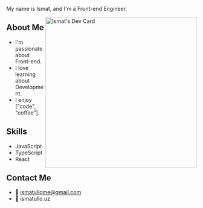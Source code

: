   My name is Ismat, and I'm a Front-end Engineer.

<a href="https://app.daily.dev/ismat"><img src="https://api.daily.dev/devcards/95910bda44bf4b8492e2c415650a665f.png?r=yc9" width="400" alt="ismat's Dev Card" align="right"/></a>

## About Me

- I'm passionate about Front-end.
- I love learning about Development.
- I enjoy ["code", "coffee"].

## Skills

- JavaScript
- TypeScript
- React

## Contact Me

- :email: ismatullome@gmail.com
- :link: ismatullo.uz

